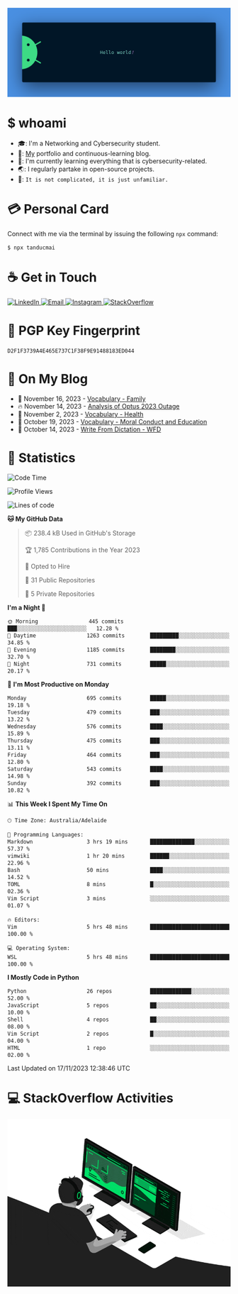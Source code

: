 <p align="center"><img src="assets/banner.png" /></p>

[//]: ![](https://github.com/tanducmai/tanducmai/actions/workflows/waka-stats.yml/badge.svg)
[//]: ![](https://github.com/tanducmai/tanducmai/actions/workflows/latest-blogs.yml/badge.svg)
[//]: ![](https://github.com/tanducmai/tanducmai/actions/workflows/stackoverflow-activities.yml/badge.svg)

# $ whoami

- :mortar_board:: I'm a Networking and Cybersecurity student.
- :telescope:: [My](https://tanducmai.com/) portfolio and continuous-learning blog.
- :seedling:: I'm currently learning everything that is cybersecurity-related.
- :earth_asia:: I regularly partake in open-source projects.
- :speech_balloon:: `It is not complicated, it is just unfamiliar.`

# :credit_card: Personal Card

Connect with me via the terminal by issuing the following `npx` command:

```bash
$ npx tanducmai
```

# :coffee: Get in Touch

<a target="_blank" href="https://www.linkedin.com/in/tanducmai/">
  <img alt="LinkedIn" src="https://img.shields.io/badge/LinkedIn-0077B5?style=for-the-badge&logo=linkedin&logoColor=white" />
</a>
<a target="_blank" href="mailto:henryfromvietnam@gmail.com">
  <img alt="Email" src="https://img.shields.io/badge/Gmail-D14836?style=for-the-badge&logo=gmail&logoColor=white" />
</a>
<a target="_blank" href="https://www.instagram.com/henry.maii/">
  <img alt="Instagram" src="https://img.shields.io/badge/Instagram-E4405F?style=for-the-badge&logo=instagram&logoColor=white" />
</a>
<a target="_blank" href="https://stackoverflow.com/users/16999206/tanducmai">
  <img alt="StackOverflow" src="https://img.shields.io/static/v1?message=Stackoverflow&logo=stackoverflow&label=&color=FE7A16&logoColor=white&labelColor=&style=for-the-badge" />
</a>

# :closed_lock_with_key: PGP Key Fingerprint

`D2F1F3739A4E465E737C1F38F9E91488183ED044`

# :scroll: On My Blog

<!-- BLOG-POST-LIST:START -->
 - 💯 November 16, 2023 - [Vocabulary - Family](https://tanducmai.com/posts/glossaries/vocabulary/family/)
 - 🔥 November 14, 2023 - [Analysis of Optus 2023 Outage](https://tanducmai.com/posts/blogs/analysis-of-optus-2023-outage/)
 - 💫 November 2, 2023 - [Vocabulary - Health](https://tanducmai.com/posts/glossaries/vocabulary/veganism/)
 - 🚀 October 19, 2023 - [Vocabulary - Moral Conduct and Education](https://tanducmai.com/posts/glossaries/vocabulary/moral-conduct-education/)
 - 🌮 October 14, 2023 - [Write From Dictation - WFD](https://tanducmai.com/posts/glossaries/pte/wfd/)<!-- BLOG-POST-LIST:END -->

# :1234: Statistics

<!--START_SECTION:waka-->
![Code Time](http://img.shields.io/badge/Code%20Time-160%20hrs%2013%20mins-blue)

![Profile Views](http://img.shields.io/badge/Profile%20Views-3-blue)

![Lines of code](https://img.shields.io/badge/From%20Hello%20World%20I%27ve%20Written-9.1%20million%20lines%20of%20code-blue)

**🐱 My GitHub Data** 

> 📦 238.4 kB Used in GitHub's Storage 
 > 
> 🏆 1,785 Contributions in the Year 2023
 > 
> 💼 Opted to Hire
 > 
> 📜 31 Public Repositories 
 > 
> 🔑 5 Private Repositories 
 > 
**I'm a Night 🦉** 

```text
🌞 Morning                445 commits         ███░░░░░░░░░░░░░░░░░░░░░░   12.28 % 
🌆 Daytime                1263 commits        █████████░░░░░░░░░░░░░░░░   34.85 % 
🌃 Evening                1185 commits        ████████░░░░░░░░░░░░░░░░░   32.70 % 
🌙 Night                  731 commits         █████░░░░░░░░░░░░░░░░░░░░   20.17 % 
```
📅 **I'm Most Productive on Monday** 

```text
Monday                   695 commits         █████░░░░░░░░░░░░░░░░░░░░   19.18 % 
Tuesday                  479 commits         ███░░░░░░░░░░░░░░░░░░░░░░   13.22 % 
Wednesday                576 commits         ████░░░░░░░░░░░░░░░░░░░░░   15.89 % 
Thursday                 475 commits         ███░░░░░░░░░░░░░░░░░░░░░░   13.11 % 
Friday                   464 commits         ███░░░░░░░░░░░░░░░░░░░░░░   12.80 % 
Saturday                 543 commits         ████░░░░░░░░░░░░░░░░░░░░░   14.98 % 
Sunday                   392 commits         ███░░░░░░░░░░░░░░░░░░░░░░   10.82 % 
```


📊 **This Week I Spent My Time On** 

```text
🕑︎ Time Zone: Australia/Adelaide

💬 Programming Languages: 
Markdown                 3 hrs 19 mins       ██████████████░░░░░░░░░░░   57.37 % 
vimwiki                  1 hr 20 mins        ██████░░░░░░░░░░░░░░░░░░░   22.96 % 
Bash                     50 mins             ████░░░░░░░░░░░░░░░░░░░░░   14.52 % 
TOML                     8 mins              █░░░░░░░░░░░░░░░░░░░░░░░░   02.36 % 
Vim Script               3 mins              ░░░░░░░░░░░░░░░░░░░░░░░░░   01.07 % 

🔥 Editors: 
Vim                      5 hrs 48 mins       █████████████████████████   100.00 % 

💻 Operating System: 
WSL                      5 hrs 48 mins       █████████████████████████   100.00 % 
```

**I Mostly Code in Python** 

```text
Python                   26 repos            █████████████░░░░░░░░░░░░   52.00 % 
JavaScript               5 repos             ██░░░░░░░░░░░░░░░░░░░░░░░   10.00 % 
Shell                    4 repos             ██░░░░░░░░░░░░░░░░░░░░░░░   08.00 % 
Vim Script               2 repos             █░░░░░░░░░░░░░░░░░░░░░░░░   04.00 % 
HTML                     1 repo              ░░░░░░░░░░░░░░░░░░░░░░░░░   02.00 % 
```




 Last Updated on 17/11/2023 12:38:46 UTC
<!--END_SECTION:waka-->

# :computer: StackOverflow Activities

<!-- STACKOVERFLOW:START -->
<!-- STACKOVERFLOW:END -->

<p align="center"><img src="assets/developer.gif" /></p>
